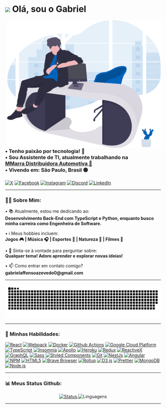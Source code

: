 <h1 align="left">
  <img src="https://emojis.slackmojis.com/emojis/images/1531849430/4246/blob-sunglasses.gif?1531849430" width="30"/> 
  Olá, sou o Gabriel
</h1>
<img align="right" src="https://raw.githubusercontent.com/gabr1elazevedo/gabr1elazevedo/bd7852ae10c0ed0f1c4001f7f8035437458efffc/Image.svg" alt="Imagem" title="Imagem" width="500"/>

<h3 align="left">
  • Tenho paixão por tecnologia! 🚀<br>
  • Sou Assistente de TI, atualmente trabalhando na<br>
  <a href="https://www.mmarra.com.br/" target="_blank">MMarra Distribuidora Automotiva 🚚</a><br>
  • Vivendo em: <b>São Paulo, Brasil 🟢
  </b>
</h3>

<div align="left">
  <a href="https://x.com/gabr1elazevedo_" target="_blank">
    <img alt="X" src="https://img.shields.io/badge/X-%23000000.svg?style=for-the-badge&logo=X&logoColor=white" /></a>
  <a href="https://facebook.com/gabr1elazevedo_" target="_blank">
    <img alt="Facebook" src="https://img.shields.io/badge/Facebook-%231877F2.svg?style=for-the-badge&logo=Facebook&logoColor=white" /></a>
  <a href="https://instagram.com/gabr1elazevedo_" target="_blank">
    <img alt="Instagram" src="https://img.shields.io/badge/Instagram-%23E4405F.svg?style=for-the-badge&logo=Instagram&logoColor=white" /></a>
  <a href="." target="_blank">
    <img alt="Discord" src="https://img.shields.io/badge/Discord-%235865F2.svg?style=for-the-badge&logo=discord&logoColor=white" /></a>
  <a href="." target="_blank">
    <img alt="LinkedIn" src="https://img.shields.io/badge/linkedin-%230077B5.svg?&style=for-the-badge&logo=linkedin&logoColor=white" /></a>
</div>

------------

<h3>👋🏻 Sobre Mim:</h3>
<div align="left">
  <p>• 📚 Atualmente, estou me dedicando ao:<br>
    <b>Desenvolvimento Back-End com TypeScript e Python, enquanto busco minha carreira como Engenheira de Software.</b></p>
  <p>• ℹ️ Meus hobbies incluem:<br>
    <b>Jogos 🎮 | Música 🎧 | Esportes 🏃 | Natureza 🍃 | Filmes 🎥</b></p>
  <p>• 💬 Sinta-se à vontade para perguntar sobre:<br>
    <b>Qualquer tema! Adoro aprender e explorar novas ideias!</b></p>
  <p>• 📫 Como entrar em contato comigo?<br>
    <b>gabrielaffonsoazevedo0@gmail.com</b></p>
</div>

------------

<div align="center">
  <picture>
    <source media="(prefers-color-scheme: dark)" srcset="https://github.com/platane/platane/blob/output/github-contribution-grid-snake-dark.svg">
    <source media="(prefers-color-scheme: light)" srcset="https://github.com/platane/platane/blob/output/github-contribution-grid-snake.svg">
    <img alt="Snake Game" src="https://github.com/platane/platane/blob/output/github-contribution-grid-snake.svg">
  </picture>
</div>

------------

<h3>🧰 Minhas Habilidades:</h3>

<div align="left">
  <a href="https://reactjs.org/docs/getting-started.html" target="_blank">
    <img alt="React" src="https://img.shields.io/badge/-React-45b8d8?style=for-the-badge&logo=react&logoColor=white" /></a>
  <a href="https://webpack.js.org/concepts/" target="_blank">
    <img alt="Webpack" src="https://img.shields.io/badge/-Webpack-8DD6F9?style=for-the-badge&logo=webpack&logoColor=white" /></a>
  <a href="https://www.docker.com/learn/docker-tutorials" target="_blank">
    <img alt="Docker" src="https://img.shields.io/badge/-Docker-46a2f1?style=for-the-badge&logo=docker&logoColor=white" /></a>
  <a href="https://docs.github.com/en/actions" target="_blank">
    <img alt="Github Actions" src="https://img.shields.io/badge/-Github_Actions-2088FF?style=for-the-badge&logo=github-actions&logoColor=white" /></a>
  <a href="https://cloud.google.com/docs" target="_blank">
    <img alt="Google Cloud Platform" src="https://img.shields.io/badge/-Google_Cloud_Platform-1a73e8?style=for-the-badge&logo=google-cloud&logoColor=white" /></a>
  <a href="https://www.typescriptlang.org/docs/" target="_blank">
    <img alt="TypeScript" src="https://img.shields.io/badge/-TypeScript-007ACC?style=for-the-badge&logo=typescript&logoColor=white" /></a>
  <a href="https://insomnia.rest/docs" target="_blank">
    <img alt="Insomnia" src="https://img.shields.io/badge/-Insomnia-5849BE?style=for-the-badge&logo=insomnia&logoColor=white" /></a>
  <a href="https://www.apollographql.com/docs/" target="_blank">
    <img alt="Apollo" src="https://img.shields.io/badge/-Apollo%20GraphQL-311C87?style=for-the-badge&logo=apollo-graphql&logoColor=white" /></a>
  <a href="https://devcenter.heroku.com/categories/reference" target="_blank">
    <img alt="Heroku" src="https://img.shields.io/badge/-Heroku-430098?style=for-the-badge&logo=heroku&logoColor=white" /></a>
  <a href="https://redux.js.org/introduction/getting-started" target="_blank">
    <img alt="Redux" src="https://img.shields.io/badge/-Redux-764ABC?style=for-the-badge&logo=redux&logoColor=white" /></a>
  <a href="https://rxjs.dev/guide/overview" target="_blank">
    <img alt="ReactiveX" src="https://img.shields.io/badge/-RxJs-B7178C?style=for-the-badge&logo=reactivex&logoColor=white" /></a>
  <a href="https://graphql.org/learn/" target="_blank">
    <img alt="GraphQL" src="https://img.shields.io/badge/-GraphQL-E10098?style=for-the-badge&logo=graphql&logoColor=white" /></a>
  <a href="https://sass-lang.com/documentation" target="_blank">
    <img alt="Sass" src="https://img.shields.io/badge/-Sass-CC6699?style=for-the-badge&logo=sass&logoColor=white" /></a>
  <a href="https://styled-components.com/docs" target="_blank">
    <img alt="Styled Components" src="https://img.shields.io/badge/-Styled_Components-db7092?style=for-the-badge&logo=styled-components&logoColor=white" /></a>
  <a href="https://git-scm.com/doc" target="_blank">
    <img alt="Git" src="https://img.shields.io/badge/-Git-F05032?style=for-the-badge&logo=git&logoColor=white" /></a>
  <a href="https://docs.nestjs.com/" target="_blank">
    <img alt="NestJs" src="https://img.shields.io/badge/-NestJs-ea2845?style=for-the-badge&logo=nestjs&logoColor=white" /></a>
  <a href="https://angular.io/docs" target="_blank">
    <img alt="Angular" src="https://img.shields.io/badge/-Angular-DD0031?style=for-the-badge&logo=angular&logoColor=white" /></a>
  <a href="https://docs.npmjs.com/getting-started/what-is-npm" target="_blank">
    <img alt="NPM" src="https://img.shields.io/badge/-NPM-CB3837?style=for-the-badge&logo=npm&logoColor=white" /></a>
  <a href="https://developer.mozilla.org/en-US/docs/Web/HTML" target="_blank">
    <img alt="HTML5" src="https://img.shields.io/badge/-HTML5-E34F26?style=for-the-badge&logo=html5&logoColor=white" /></a>
  <a href="https://brave.com/faq/" target="_blank">
    <img alt="Brave Browser" src="https://img.shields.io/badge/-Brave_Browser-FB542B?style=for-the-badge&logo=brave&logoColor=white" /></a>
  <a href="https://rollupjs.org/guide/en/" target="_blank">
    <img alt="Rollup" src="https://img.shields.io/badge/-Rollup-EC4A3F?style=for-the-badge&logo=rollup.js&logoColor=white" /></a>
  <a href="https://d3js.org/" target="_blank">
    <img alt="D3.js" src="https://img.shields.io/badge/-D3.js-F9A03C?style=for-the-badge&logo=d3.js&logoColor=white" /></a>
  <a href="https://prettier.io/docs/en/index.html" target="_blank">
    <img alt="Prettier" src="https://img.shields.io/badge/-Prettier-F7B93E?style=for-the-badge&logo=prettier&logoColor=white" /></a>
  <a href="https://www.mongodb.com/docs/" target="_blank">
    <img alt="MongoDB" src="https://img.shields.io/badge/-MongoDB-13aa52?style=for-the-badge&logo=mongodb&logoColor=white" /></a>
  <a href="https://nodejs.org/en/docs/" target="_blank">
    <img alt="Node.js" src="https://img.shields.io/badge/-Nodejs-43853d?style=for-the-badge&logo=Node.js&logoColor=white" /></a>
</div>

------------

<h3>📊 Meus Status Github:</h3>

<div align="center">
  <a href="https://github.com/gabr1elazevedo/github-readme-stats">          
    <picture>
      <source media="(prefers-color-scheme: dark)" srcset="https://github-readme-stats.vercel.app/api?username=gabr1elazevedo&theme=github_dark&count_private=true&rank_icon=github&hide_border=true&hide_title=true&show_icons=true&number_format=short&locale=pt-br">
      <img alt="Status" height="165" align="center" src="https://github-readme-stats.vercel.app/api?username=gabr1elazevedo&theme=default&count_private=true&hide_border=true&hide_title=true&show_icons=true&number_format=short&locale=pt-br"> 
    </picture>         
  </a>

  <picture>
    <source media="(prefers-color-scheme: dark)" srcset="https://github-readme-stats.vercel.app/api/top-langs/?username=gabr1elazevedo&theme=github_dark&layout=compact&hide_border=true&hide_title=true">
    <img alt="Linguagens" height="165" align="center" src="https://github-readme-stats.vercel.app/api/top-langs/?username=gabr1elazevedo&theme=default&layout=compact&hide_border=true&hide_title=true">  
  </picture>  
</div>

------------
